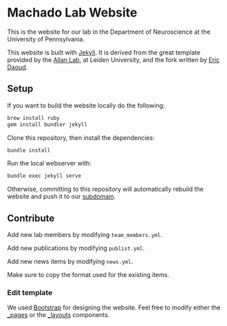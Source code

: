 # Machado Lab Website

This is the website for our lab in the Department of
Neuroscience at the University of Pennsylvania.

This website is built with [Jekyll](https://jekyllrb.com/).
It is derived from the great template provided by the
[Allan Lab](https://www.allanlab.org/aboutwebsite.html), at Leiden University,
and the fork written by
[Eric Daoud](https://github.com/ericdaat/research-lab-website).

## Setup

If you want to build the website locally do the following:

``` bash
brew install ruby
gem install bundler jekyll
```

Clone this repository, then install the dependencies:

``` bash
bundle install
```

Run the local webserver with:

``` bash
bundle exec jekyll serve
```

Otherwise, committing to this repository will automatically rebuild
the website and push it to our [subdomain](lab.timmachado.com).

## Contribute

Add new lab members by modifying `team_members.yml`.

Add new publications by modifying `publist.yml`.

Add new news items by modifying `news.yml`.

Make sure to copy the format used for the existing items.

### Edit template

We used [Bootstrap](https://getbootstrap.com/) for designing the website.
Feel free to modify either the [_pages](_pages/) or the
[_layouts](_layouts/) components.



